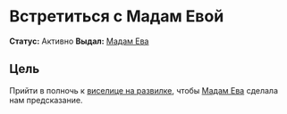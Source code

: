 # Встретиться с Мадам Евой

**Статус:** Активно
**Выдал:** [Мадам Ева](../../characters/npc/madam-eva.md)

## Цель

Прийти в полночь к [виселице на развилке](../../locations/gallows.md), чтобы [Мадам Ева](../../characters/npc/madam-eva.md) сделала нам предсказание.
